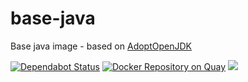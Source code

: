 base-java
=========

Base java image - based on [AdoptOpenJDK](https://adoptopenjdk.net)

[![Dependabot Status](https://api.dependabot.com/badges/status?host=github&repo=evryfs/base-java)](https://dependabot.com)
[![Docker Repository on Quay](https://quay.io/repository/evryfs/base-java/status "Docker Repository on Quay")](https://quay.io/repository/evryfs/base-java)
![](https://github.com/evryfs/base-java/workflows/build/badge.svg)
